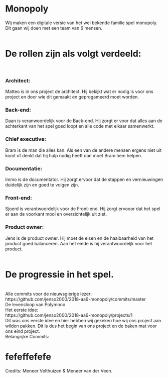 # Monopoly 

Wij maken een digitale versie van het wel bekende familie spel monopoly. <br>
Dit gaan wij doen met een team van 6 mensen. <br>
<br>
# De rollen zijn als volgt verdeeld: <br>
<br>
<H3> Architect: </H3> Matteo is in ons project de architect. Hij bekijkt wat er nodig is voor ons project en door wie dit gemaakt en geprogameerd moet worden. <br>

<H3>Back-end:</H3> Daan is veranwoordelijk voor de Back-end. Hij zorgt er voor dat alles aan de achterkant van het spel goed loopt en alle code met elkaar samenwerkt. <br>

<H3>Chief executive:</H3> Bram is de man die alles kan. Als een van de andere mensen ergens niet uit komt of denkt dat hij hulp nodig heeft dan moet Bram hem helpen. <br>

<H3>Documentatie:</H3> Immo is de documentator. Hij zorgt ervoor dat de stappen en vernieuwingen duidelijk zijn en goed te volgen zijn.

<H3>Front-end:</H3> Sjoerd is verantwoordelijk voor de Front-end. Hij zorgt ervooor dat het spel er aan de voorkant mooi en overzichtelijk uit ziet. <br>

<H3>Product owner:</H3> Jens is de product owner. Hij moet de eisen en de haalbaarheid van het product goed balanceren. Aan het einde is hij verantwoordeljk voor het product. <br>


<br>
<H1> De progressie in het spel. </H1> <br>
Alle commits voor de nieuwsgierige lezer: <br> https://github.com/jenso2000/2018-aa6-monopoly/commits/master<br>
De levensloop van Polymono <br>
Het eerste idee:<br> https://github.com/jenso2000/2018-aa6-monopoly/projects/1 <br>
Dit was ons eerste idee en hier hebben wij gekeken hoe wij ons project aan wilden pakken. Dit is dus het begin van ons project en de baken mat voor ons eind project. <br>
Belangrijke Commits: <br>

<h1> fefeffefefe  </H1>
Credits: Meneer Velthuizen & Meneer van der Veen. <br>
